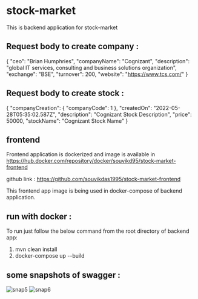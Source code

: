 # stock-market
This is backend application for stock-market


## Request body to create company :

{
  "ceo": "Brian Humphries",
  "companyName": "Cognizant",
  "description": "global IT services, consulting and business solutions organization",
  "exchange": "BSE",
  "turnover": 200,
  "website": "https://www.tcs.com/"
}

## Request body to create stock :

{
  "companyCreation": {
    "companyCode": 1
  },
  "createdOn": "2022-05-28T05:35:02.587Z",
  "description": "Cognizant Stock Description",
  "price": 50000,
  "stockName": "Cognizant Stock Name"
}

## frontend
Frontend application is dockerized and image is available in https://hub.docker.com/repository/docker/souvikd95/stock-market-frontend

github link : https://github.com/souvikdas1995/stock-market-frontend

This frontend app image is being used in docker-compose of backend application.

## run with docker : 

To run just follow the below command from the root directory of backend app:

1. mvn clean install
2. docker-compose up --build

## some snapshots of swagger : 

![snap5](https://user-images.githubusercontent.com/32546790/174550237-90444f01-6eee-4fd6-93e6-fef036819825.PNG)
![snap6](https://user-images.githubusercontent.com/32546790/174550242-43904807-5f1d-40e0-8eca-7b964fc08841.PNG)

